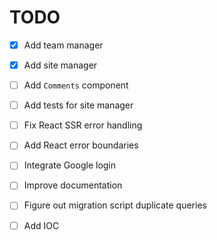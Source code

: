 # TODO

- [x] Add team manager
- [x] Add site manager
- [ ] Add `Comments` component
- [ ] Add tests for site manager
- [ ] Fix React SSR error handling
- [ ] Add React error boundaries
- [ ] Integrate Google login
- [ ] Improve documentation

- [ ] Figure out migration script duplicate queries
- [ ] Add IOC
